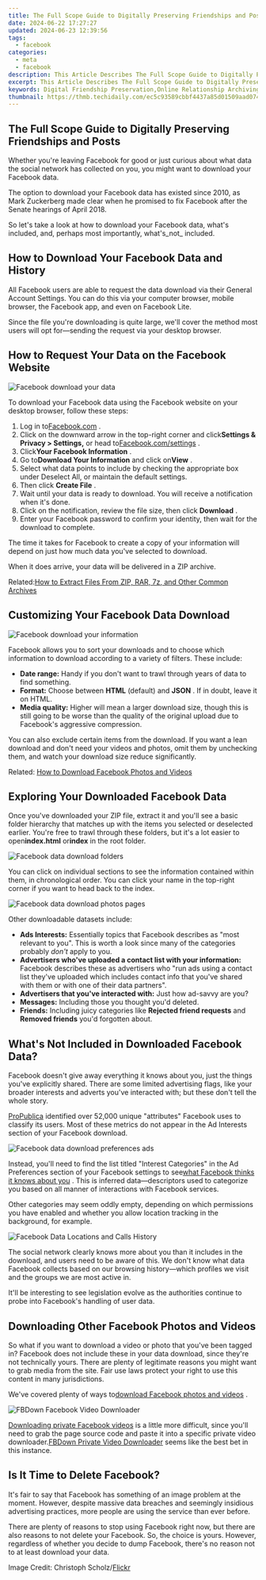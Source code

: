 ```yaml
---
title: The Full Scope Guide to Digitally Preserving Friendships and Posts
date: 2024-06-22 17:27:27
updated: 2024-06-23 12:39:56
tags:
  - facebook
categories:
  - meta
  - facebook
description: This Article Describes The Full Scope Guide to Digitally Preserving Friendships and Posts
excerpt: This Article Describes The Full Scope Guide to Digitally Preserving Friendships and Posts
keywords: Digital Friendship Preservation,Online Relationship Archiving,Virtual Connection Retention,Social Media Memory Keeping,Digitally Storing Friends' Posts,Memorizing Online Interactions,Internet Friendships Safekeeping
thumbnail: https://thmb.techidaily.com/ec5c93589cbbf4437a85d01509aad074c0824b7a47a862a6e3798990cfe51fb1.png
---
```


## The Full Scope Guide to Digitally Preserving Friendships and Posts

 Whether you're leaving Facebook for good or just curious about what data the social network has collected on you, you might want to download your Facebook data.

 The option to download your Facebook data has existed since 2010, as Mark Zuckerberg made clear when he promised to fix Facebook after the Senate hearings of April 2018.

 So let's take a look at how to download your Facebook data, what's included, and, perhaps most importantly, what's_not_ included.

## How to Download Your Facebook Data and History

 All Facebook users are able to request the data download via their General Account Settings. You can do this via your computer browser, mobile browser, the Facebook app, and even on Facebook Lite.

 Since the file you're downloading is quite large, we'll cover the method most users will opt for—sending the request via your desktop browser.

## How to Request Your Data on the Facebook Website

![Facebook download your data](https://static1.makeuseofimages.com/wordpress/wp-content/uploads/2021/06/Facebook-download-your-data.png)

 To download your Facebook data using the Facebook website on your desktop browser, follow these steps:

1. Log in to[Facebook.com](http://www.facebook.com) .
2. Click on the downward arrow in the top-right corner and click**Settings & Privacy > Settings,** or head to[Facebook.com/settings](http://www.facebook.com/settings) .
3. Click**Your Facebook Information** .
4. Go to**Download Your Information** and click on**View** .
5. Select what data points to include by checking the appropriate box under Deselect All, or maintain the default settings.
6. Then click **Create File** .
7. Wait until your data is ready to download. You will receive a notification when it's done.
8. Click on the notification, review the file size, then click **Download** .
9. Enter your Facebook password to confirm your identity, then wait for the download to complete.

 The time it takes for Facebook to create a copy of your information will depend on just how much data you've selected to download.

When it does arrive, your data will be delivered in a ZIP archive.

 Related:[How to Extract Files From ZIP, RAR, 7z, and Other Common Archives](https://www.makeuseof.com/tag/extract-files-zip-rar-7z-common-archives/)

## Customizing Your Facebook Data Download

![Facebook download your information](https://static1.makeuseofimages.com/wordpress/wp-content/uploads/2021/06/Facebook-download-your-information-1.png)

 Facebook allows you to sort your downloads and to choose which information to download according to a variety of filters. These include:

* **Date range:** Handy if you don't want to trawl through years of data to find something.
* **Format:** Choose between **HTML** (default) and **JSON** . If in doubt, leave it on HTML.
* **Media quality:** Higher will mean a larger download size, though this is still going to be worse than the quality of the original upload due to Facebook's aggressive compression.

 You can also exclude certain items from the download. If you want a lean download and don't need your videos and photos, omit them by unchecking them, and watch your download size reduce significantly.

 Related: [How to Download Facebook Photos and Videos](https://www.makeuseof.com/tag/7-ways-to-download-facebook-photos-videos-that-actually-still-work-in-2016/)

## Exploring Your Downloaded Facebook Data

 Once you've downloaded your ZIP file, extract it and you'll see a basic folder hierarchy that matches up with the items you selected or deselected earlier. You're free to trawl through these folders, but it's a lot easier to open**index.html** or**index** in the root folder.

![Facebook data download folders](https://static1.makeuseofimages.com/wordpress/wp-content/uploads/2021/06/Facebook-data-download-folders.png)

 You can click on individual sections to see the information contained within them, in chronological order. You can click your name in the top-right corner if you want to head back to the index.

![Facebook data download photos pages](https://static1.makeuseofimages.com/wordpress/wp-content/uploads/2021/06/Facebook-data-download-photos-pages.png)

Other downloadable datasets include:

* **Ads Interests:** Essentially topics that Facebook describes as "most relevant to you". This is worth a look since many of the categories probably _don't_ apply to you.
* **Advertisers who've uploaded a contact list with your information:** Facebook describes these as advertisers who "run ads using a contact list they've uploaded which includes contact info that you've shared with them or with one of their data partners".
* **Advertisers that you've interacted with:** Just how ad-savvy are you?
* **Messages:** Including those you thought you'd deleted.
* **Friends:** Including juicy categories like **Rejected friend requests** and **Removed friends** you'd forgotten about.

## What's Not Included in Downloaded Facebook Data?

 Facebook doesn't give away everything it knows about you, just the things you've explicitly shared. There are some limited advertising flags, like your broader interests and adverts you've interacted with; but these don't tell the whole story.

[ProPublica](https://www.propublica.org/article/facebook-doesnt-tell-users-everything-it-really-knows-about-them) identified over 52,000 unique "attributes" Facebook uses to classify its users. Most of these metrics do not appear in the Ad Interests section of your Facebook download.

![Facebook data download preferences ads](https://static1.makeuseofimages.com/wordpress/wp-content/uploads/2021/06/Facebook-data-download-preferences-ads.png)

 Instead, you'll need to find the list titled "Interest Categories" in the Ad Preferences section of your Facebook settings to see[what Facebook thinks it knows about you](https://www.makeuseof.com/tag/what-facebook-knows-about-you/) . This is inferred data—descriptors used to categorize you based on all manner of interactions with Facebook services.

 Other categories may seem oddly empty, depending on which permissions you have enabled and whether you allow location tracking in the background, for example.

![Facebook Data Locations and Calls History](https://static1.makeuseofimages.com/wordpress/wp-content/uploads/2018/04/locations_calls_fb.jpg)

 The social network clearly knows more about you than it includes in the download, and users need to be aware of this. We don't know what data Facebook collects based on our browsing history—which profiles we visit and the groups we are most active in.

 It'll be interesting to see legislation evolve as the authorities continue to probe into Facebook's handling of user data.

## Downloading Other Facebook Photos and Videos

 So what if you want to download a video or photo that you've been tagged in? Facebook does not include these in your data download, since they're not technically yours. There are plenty of legitimate reasons you might want to grab media from the site. Fair use laws protect your right to use this content in many jurisdictions.

 We've covered plenty of ways to[download Facebook photos and videos](https://www.makeuseof.com/tag/7-ways-to-download-facebook-photos-videos-that-actually-still-work-in-2016/) .

![FBDown Facebook Video Downloader](https://static1.makeuseofimages.com/wordpress/wp-content/uploads/2018/04/fbdown.jpg)

[Downloading private Facebook videos](https://www.makeuseof.com/tag/download-private-facebook-videos/) is a little more difficult, since you'll need to grab the page source code and paste it into a specific private video downloader.[FBDown Private Video Downloader](https://www.fbdown.net/private-downloader.php) seems like the best bet in this instance.

## Is It Time to Delete Facebook?

 It's fair to say that Facebook has something of an image problem at the moment. However, despite massive data breaches and seemingly insidious advertising practices, more people are using the service than ever before.

 There are plenty of reasons to stop using Facebook right now, but there are also reasons to not delete your Facebook. So, the choice is yours. However, regardless of whether you decide to dump Facebook, there's no reason not to at least download your data.

 Image Credit: Christoph Scholz/[Flickr](https://www.flickr.com/photos/140988606@N08/25076399117/)


<ins class="adsbygoogle"
     style="display:block"
     data-ad-format="autorelaxed"
     data-ad-client="ca-pub-7571918770474297"
     data-ad-slot="1223367746"></ins>



<ins class="adsbygoogle"
     style="display:block"
     data-ad-client="ca-pub-7571918770474297"
     data-ad-slot="8358498916"
     data-ad-format="auto"
     data-full-width-responsive="true"></ins>
